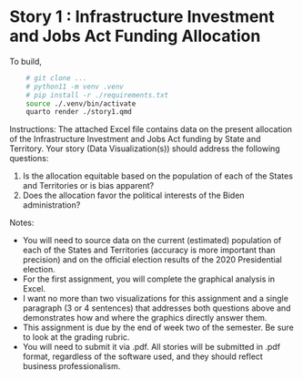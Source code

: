 # Story 1 : Infrastructure Investment and Jobs Act Funding Allocation
To build, 
```sh
    # git clone ...  
    # python11 -m venv .venv
    # pip install -r ./requirements.txt
    source ./.venv/bin/activate
    quarto render ./story1.qmd

```
Instructions:  The attached Excel file contains data on the present allocation of the Infrastructure Investment and Jobs Act funding by State and Territory. Your story (Data Visualization(s)) should address the following questions: 
1. Is the allocation equitable based on the population of each of the States and Territories or is bias apparent? 
2. Does the allocation favor the political interests of the Biden administration?

Notes:
* You will need to source data on the current (estimated) population of each of the States and Territories (accuracy is more important than precision) and on the official election results of the 2020 Presidential election.
*  For the first assignment, you will complete the graphical analysis in Excel.
* I want no more than two visualizations for this assignment and a single paragraph (3 or 4 sentences) that addresses both questions above and demonstrates how and where the graphics directly answer them. 
* This assignment is due by the end of week two of the semester.  Be sure to look at the grading rubric.
* You will need to submit it via .pdf.  All stories will be submitted in .pdf format, regardless of the software used, and they should reflect business professionalism.